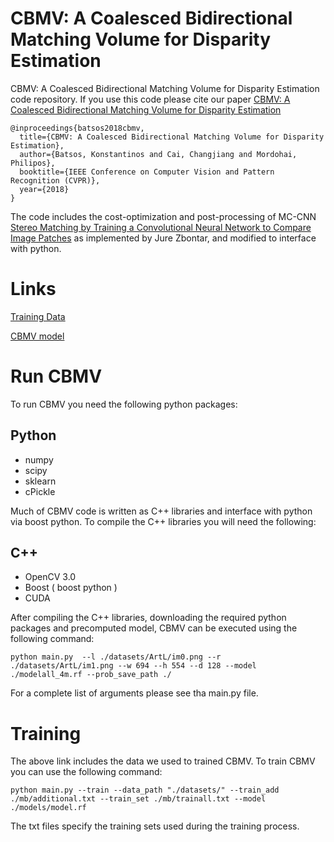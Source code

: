 # CBMV: A Coalesced Bidirectional Matching Volume for Disparity Estimation
CBMV: A Coalesced Bidirectional Matching Volume for Disparity Estimation code repository. If you use this code please cite our paper [CBMV: A Coalesced Bidirectional Matching Volume for Disparity Estimation](http://openaccess.thecvf.com/content_cvpr_2018/CameraReady/0598.pdf)

```
@inproceedings{batsos2018cbmv,
  title={CBMV: A Coalesced Bidirectional Matching Volume for Disparity Estimation},
  author={Batsos, Konstantinos and Cai, Changjiang and Mordohai, Philipos},
  booktitle={IEEE Conference on Computer Vision and Pattern Recognition (CVPR)},
  year={2018}
}
```
The code includes the cost-optimization and post-processing of MC-CNN [Stereo Matching by Training a Convolutional Neural Network to Compare Image Patches](https://arxiv.org/abs/1510.05970) as implemented by Jure Zbontar, and modified to interface with python. 

# Links

[Training Data](https://drive.google.com/file/d/1RKIhAT5mc9kyWFg9Trg0Ze4qZMzUnbPU/view?usp=sharing)

[CBMV model](https://drive.google.com/file/d/1mjz-Rttdf99BZxne5EFziY5HwB10QPPF/view?usp=sharing )


# Run CBMV

To run CBMV you need the following python packages:

## Python

- numpy
- scipy
- sklearn
- cPickle 

Much of CBMV code is written as C++ libraries and interface with python via boost python. To compile the C++ libraries you will need the following:

## C++

- OpenCV 3.0
- Boost ( boost python )
- CUDA

After compiling the C++ libraries, downloading the required python packages and precomputed model, CBMV can be executed using the following command:

```
python main.py  --l ./datasets/ArtL/im0.png --r ./datasets/ArtL/im1.png --w 694 --h 554 --d 128 --model ./modelall_4m.rf --prob_save_path ./
```
 For a complete list of arguments please see tha main.py file. 


 # Training 

 The above link includes the data we used to trained CBMV. To train CBMV you can use the following command:

```
python main.py --train --data_path "./datasets/" --train_add ./mb/additional.txt --train_set ./mb/trainall.txt --model ./models/model.rf
```
The txt files specify the training sets used during the training process. 





